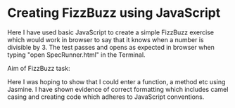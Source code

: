 # Creating FizzBuzz using JavaScript

Here I have used basic JavaScript to create a simple FizzBuzz exercise which would work in browser to say that it knows when a number is divisible by 3. 
The test passes and opens as expected in browser when typing "open SpecRunner.html" in the Terminal. 

Aim of FizzBuzz task:

Here I was hoping to show that I could enter a function, a method etc using Jasmine. I have shown evidence of correct formatting
which includes camel casing and creating code which adheres to JavaScript conventions.
